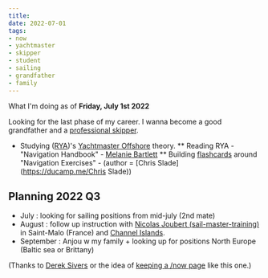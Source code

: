 ```yaml
---
title: 
date: 2022-07-01
tags:
- now
- yachtmaster
- skipper
- student
- sailing
- grandfather
- family
---
```


What I'm doing as of **Friday, July 1st 2022**

Looking for the last phase of my career. I wanna become a good grandfather and a [professional skipper](https://ducamp.me/Sea_captain#Skipper).

* Studying ([RYA](https://ducamp.me/RYA))'s [Yachtmaster Offshore](https://ducamp.me/Yachtmaster) theory.
** Reading RYA - "Navigation Handbook" - [Melanie Bartlett](https://ducamp.me/Melanie_Bartlett) 
** Building [flashcards](https://ducamp.me) around "Navigation Exercises" - (author = [Chris Slade](https://ducamp.me/Chris Slade))

## Planning 2022 Q3
* July : looking for sailing positions from mid-july (2nd mate)  
* August : follow up instruction with <a rel='muse friend met' href="https://sail-master-training.com">Nicolas Joubert (sail-master-training)</a> in Saint-Malo (France) and [Channel Islands](https://ducamp.me/Channel_Islands).
* September : Anjou w my family + looking up for positions North Europe (Baltic sea or Brittany)

(Thanks to <a rel='muse' href='https://sive.rs'>Derek Sivers</a> or the idea of [keeping a /now page](https://nownownow.com/about) like this one.)
